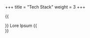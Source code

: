 +++
title = "Tech Stack"
weight = 3
+++

{{<section title="Tech Stack">}}
	Lore Ipsum
{{</section>}}
